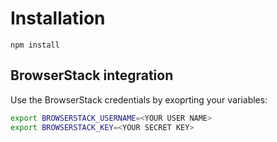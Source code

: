 # Installation

``npm install``

## BrowserStack integration

Use the BrowserStack credentials by exoprting your variables:

```bash
export BROWSERSTACK_USERNAME=<YOUR USER NAME>
export BROWSERSTACK_KEY=<YOUR SECRET KEY>
```